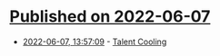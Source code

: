 # [Published on 2022-06-07](index.md)

* [2022-06-07, 13:57:09](https://news.ycombinator.com/item?id=31654358) - [Talent Cooling](https://nirantk.com/writing/talentcooling.html)
